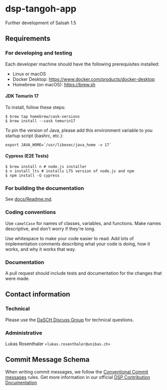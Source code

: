 # dsp-tangoh-app
Further development of Salsah 1.5

## Requirements

### For developing and testing

Each developer machine should have the following prerequisites installed:

* Linux or macOS
* Docker Desktop: https://www.docker.com/products/docker-desktop
* Homebrew (on macOS): https://brew.sh

#### JDK Temurin 17

To install, follow these steps:

```shell
$ brew tap homebrew/cask-versions
$ brew install --cask temurin17
```

To pin the version of Java, please add this environment variable to you startup script (bashrc, etc.):

```shell
export JAVA_HOME=`/usr/libexec/java_home -v 17`
```

#### Cypress (E2E Tests)

```shell
$ brew install n # node.js installer
$ n install lts # installs LTS version of node.js and npm
$ npm install -G cypress
```

### For building the documentation

See [docs/Readme.md](docs/Readme.md).

### Coding conventions

Use `camelCase` for names of classes, variables, and functions. Make names descriptive, and don't worry if they're long.

Use whitespace to make your code easier to read.
Add lots of implementation comments describing what your code is doing,
how it works, and why it works that way.

### Documentation

A pull request should include tests and documentation for the changes that were
made.

## Contact information

### Technical

Please use the [DaSCH Discuss Group](https://groups.google.com/a/dasch.swiss/g/discuss) for
technical questions.

### Administrative

Lukas Rosenthaler `<lukas.rosenthaler@unibas.ch>`

## Commit Message Schema

When writing commit messages, we follow the [Conventional Commit messages](https://www.conventionalcommits.org/) rules. Get more information in our official [DSP Contribution Documentation](https://docs.dasch.swiss/developers/dsp/contribution/#git-commit-guidelines)
